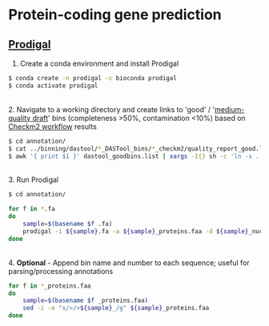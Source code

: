 # Protein-coding gene prediction

## [Prodigal](https://github.com/hyattpd/Prodigal)

1. Create a conda environment and install Prodigal

```bash
$ conda create -n prodigal -c bioconda prodigal
$ conda activate prodigal
```

\
2. Navigate to a working directory and create links to 'good' / '[medium-quality draft](https://www.nature.com/articles/nbt.3893)' bins (completeness >50%, contamination <10%) based on [Checkm2 workflow](https://github.com/dgittins/Metagenomics/edit/main/binning/assessCheckM2.md) results

```bash
$ cd annotation/
$ cat ../binning/dastool/*_DASTool_bins/*_checkm2/quality_report_good.list > dastool_goodbins.list #concatenate the lists of good bins
$ awk '{ print $1 }' dastool_goodbins.list | xargs -I{} sh -c 'ln -s ../binning/dastool/*_DASTool_bins/{}' . #create a sym link to good bins. NB add 'sh -c' to make xargs respect wildcards in searches, otherwise sym link path is literal
```

\
3. Run Prodigal

```bash
$ cd annotation/

for f in *.fa
do 
    sample=$(basename $f .fa)
    prodigal -i ${sample}.fa -a ${sample}_proteins.faa -d ${sample}_nucleotides.fa -p meta
done
```

\
4. **Optional** - Append bin name and number to each sequence; useful for parsing/processing annotations

```bash
for f in *_proteins.faa
do
    sample=$(basename $f _proteins.faa)
    sed -i -e "s/>/>${sample}_/g" ${sample}_proteins.faa
done
```
